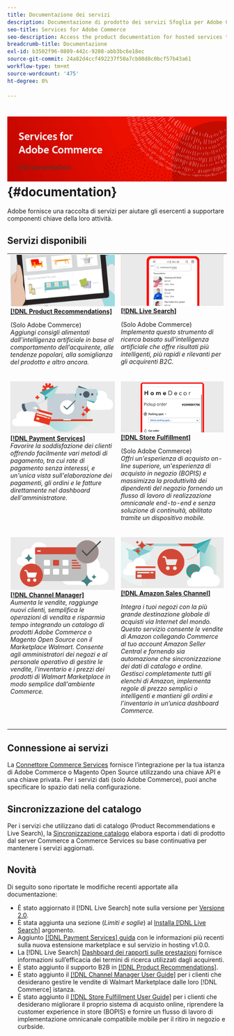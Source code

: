 ```yaml
---
title: Documentazione dei servizi
description: Documentazione di prodotto dei servizi Sfoglia per Adobe Commerce
seo-title: Services for Adobe Commerce
seo-description: Access the product documentation for hosted services that help Adobe Commerce and Magento Open Source merchants support key components of their business.
breadcrumb-title: Documentazione
exl-id: b3502f96-0809-442c-9208-abb3bc6e18ec
source-git-commit: 24a82d4ccf492237f50a7cb08d8c0bcf57b43a61
workflow-type: tm+mt
source-wordcount: '475'
ht-degree: 0%

---
```


# <!-- use banner as heading -->![Documentazione dei servizi](./assets/banner-services-home.png) {#documentation}

Adobe fornisce una raccolta di servizi per aiutare gli esercenti a supportare componenti chiave della loro attività.

## Servizi disponibili

<table>
<tr>
   <td valign="top">
       <img alt="[!UICONTROL Product Recommendations]" src="assets/product-recs.png" />
    <div><a href="https://experienceleague.adobe.com/docs/commerce-merchant-services/product-recommendations/overview.html">
    <strong>[!DNL Product Recommendations]</strong></a>
    </div>
    <p>(Solo Adobe Commerce)<br><em>Aggiungi consigli alimentati dall’intelligenza artificiale in base al comportamento dell’acquirente, alle tendenze popolari, alla somiglianza del prodotto e altro ancora.</em></p>
    </br>
  </td>
  <td valign="top">
      <img alt="[!DNL Live Search]" src="assets/live-search.png" />
    <div>
    <a href="https://experienceleague.adobe.com/docs/commerce-merchant-services/live-search/overview.html"><strong>[!DNL Live Search]</strong></a>
    </div>
    <p>(Solo Adobe Commerce)<br><em>Implementa questo strumento di ricerca basato sull’intelligenza artificiale che offre risultati più intelligenti, più rapidi e rilevanti per gli acquirenti B2C.</em></p>
    </br>
  </td>
</tr>
<tr>
  <td valign="top">
    <img alt="[!DNL Payment Services]" src="assets/payment-services.png"/>
    <div>
    <a href="https://experienceleague.adobe.com/docs/commerce-merchant-services/payment-services/guide-overview.html"><strong>[!DNL Payment Services]</strong></a>
    </div>
    <em>Favorire la soddisfazione dei clienti offrendo facilmente vari metodi di pagamento, tra cui rate di pagamento senza interessi, e un'unica vista sull'elaborazione dei pagamenti, gli ordini e le fatture direttamente nel dashboard dell'amministratore.</em>
    </br>
  </td>
  <td valign="top">
    <img alt="Evasione del negozio" src="assets/store-fulfillment-landing-graphic.png"/>
    <div><a href="https://experienceleague.adobe.com/docs/commerce-merchant-services/store-fulfillment/guide-overview.html">
    <strong>[!DNL Store Fulfillment]</strong></a>
    </div>
    <p>(Solo Adobe Commerce)<br><em>Offri un'esperienza di acquisto on-line superiore, un'esperienza di acquisto in negozio (BOPIS) e massimizza la produttività dei dipendenti del negozio fornendo un flusso di lavoro di realizzazione omnicanale end-to-end e senza soluzione di continuità, abilitato tramite un dispositivo mobile.</em></p>
    </br>
  </td>
  </tr>
  <tr>
   <td valign="top">
    <img alt="[!DNL Channel Manager]" src="assets/channel-manager.png"/>
    <div>
    <a href="https://experienceleague.adobe.com/docs/commerce-channels/channel-manager/guide-overview.html"><strong>[!DNL Channel Manager]</strong></a>
    </div>
    <em>Aumenta le vendite, raggiunge nuovi clienti, semplifica le operazioni di vendita e risparmia tempo integrando un catalogo di prodotti Adobe Commerce o Magento Open Source con il Marketplace Walmart. Consente agli amministratori dei negozi e al personale operativo di gestire le vendite, l'inventario e i prezzi dei prodotti di Walmart Marketplace in modo semplice dall'ambiente Commerce.</em>
    </br>
  </td>
    <td valign="top">
       <img alt="Canale di vendita Amazon" src="assets/amazon-channel.png" />
    <div><a href="https://experienceleague.adobe.com/docs/commerce-channels/amazon/guide-overview.html">
    <strong>[!DNL Amazon Sales Channel]</strong></a>
    </div>
    <p><em>Integra i tuoi negozi con la più grande destinazione globale di acquisti via Internet del mondo. Questo servizio consente le vendite di Amazon collegando Commerce al tuo account Amazon Seller Central e fornendo sia automazione che sincronizzazione dei dati di catalogo e ordine. Gestisci completamente tutti gli elenchi di Amazon, implementa regole di prezzo semplici o intelligenti e mantieni gli ordini e l’inventario in un’unica dashboard Commerce.</em></p>
    </br>
  </td>
</tr>
</table>

## Connessione ai servizi

La [Connettore Commerce Services](saas.md) fornisce l’integrazione per la tua istanza di Adobe Commerce o Magento Open Source utilizzando una chiave API e una chiave privata. Per i servizi dati (solo Adobe Commerce), puoi anche specificare lo spazio dati nella configurazione.

## Sincronizzazione del catalogo

Per i servizi che utilizzano dati di catalogo (Product Recommendations e Live Search), la [Sincronizzazione catalogo](catalog-sync.md) elabora esporta i dati di prodotto dal server Commerce a Commerce Services su base continuativa per mantenere i servizi aggiornati.

## Novità

Di seguito sono riportate le modifiche recenti apportate alla documentazione:

* È stato aggiornato il [!DNL Live Search] note sulla versione per [Versione 2.0](/help/live-search/release-notes.md).
* È stata aggiunta una sezione (_Limiti e soglie_) al [Installa [!DNL Live Search]](/help/live-search/install.md) argomento.
* Aggiunto [[!DNL Payment Services] guida](/help/payment-services/guide-overview.md) con le informazioni più recenti sulla nuova estensione marketplace e sul servizio in hosting v1.0.0.
* La [!DNL Live Search] [Dashboard dei rapporti sulle prestazioni](/help/live-search/performance.md) fornisce informazioni sull’efficacia dei termini di ricerca utilizzati dagli acquirenti.
* È stato aggiunto il supporto B2B in [[!DNL Product Recommendations]](/help/product-recommendations/overview.md).
* È stato aggiunto il [[!DNL Channel Manager User Guide]](https://experienceleague.adobe.com/docs/commerce-channels/channel-manager/guide-overview.html) per i clienti che desiderano gestire le vendite di Walmart Marketplace dalle loro [!DNL Commerce] istanza.
* È stato aggiunto il [[!DNL Store Fulfillment User Guide]](https://experienceleague.adobe.com/docs/commerce-merchant-services/store-fulfillment/guide-overview.html) per i clienti che desiderano migliorare il proprio sistema di acquisto online, riprendere la customer experience in store (BOPIS) e fornire un flusso di lavoro di implementazione omnicanale compatibile mobile per il ritiro in negozio e curbside.
